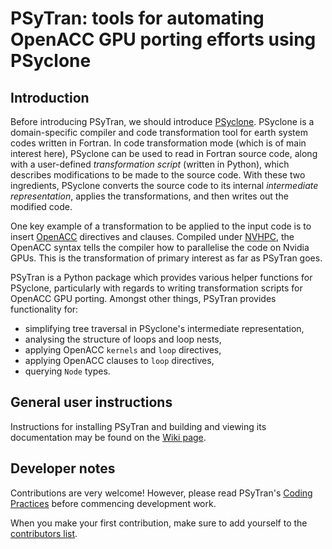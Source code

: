 <!--
  (C) Crown Copyright 2023, Met Office. All rights reserved.

  This file is part of OpenACC-examples and is released under the BSD 3-Clause
  license. See LICENSE in the root of the repository for full licensing details.
-->

# PSyTran: tools for automating OpenACC GPU porting efforts using PSyclone

## Introduction

Before introducing PSyTran, we should introduce
[PSyclone](https://github.com/stfc/PSyclone). PSyclone is a domain-specific compiler and
code transformation tool for earth system codes written in Fortran. In code
transformation mode (which is of main interest here), PSyclone can be used to read in
Fortran source code, along with a user-defined *transformation script* (written in
Python), which describes modifications to be made to the source code. With these two
ingredients, PSyclone converts the source code to its internal *intermediate
representation*, applies the transformations, and then writes out the modified code.

One key example of a transformation to be applied to the input code is to insert
[OpenACC](https://www.openacc.org) directives and clauses. Compiled under
[NVHPC](https://developer.nvidia.com/hpc-sdk), the OpenACC syntax tells the compiler how
to parallelise the code on Nvidia GPUs. This is the transformation of primary interest
as far as PSyTran goes.

PSyTran is a Python package which provides various helper functions for PSyclone,
particularly with regards to writing transformation scripts for OpenACC GPU porting.
Amongst other things, PSyTran provides functionality for:
 * simplifying tree traversal in PSyclone's intermediate representation,
 * analysing the structure of loops and loop nests,
 * applying OpenACC `kernels` and `loop` directives,
 * applying OpenACC clauses to `loop` directives,
 * querying `Node` types.

## General user instructions

Instructions for installing PSyTran and building and viewing its documentation may be found on the [Wiki page](https://github.com/MetOffice/psytran/wiki#general-users).

## Developer notes

Contributions are very welcome! However, please read PSyTran's
[Coding Practices](./wiki/Coding-practices) before commencing development work.

When you make your first contribution, make sure to add yourself to the
[contributors list](./CONTRIBUTORS.md).
